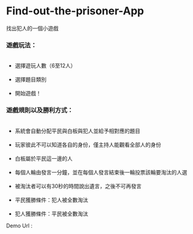 # Find-out-the-prisoner-App
找出犯人的一個小遊戲

<h3>遊戲玩法：</h3>

<ul>
  <li>選擇遊玩人數（6至12人）</li>
  <li>選擇題目類別</li>
  <li>開始遊戲！</li>
</ul>

<h3>遊戲規則以及勝利方式：</h3>

<ul>
  <li>系統會自動分配平民與白板與犯人並給予相對應的題目</li>
  <li>玩家彼此不可以知道各自的身份，僅主持人能觀看全部人的身份</li>
  <li>白板屬於平民這一邊的人</li>
  <li>每個人輪由發言一分鐘，並在每個人發言結束後一輪投票該輪要淘汰的人選</li>
  <li>被淘汰者可以有30秒的時間說出遺言，之後不可再發言</li>
  <li>平民獲勝條件：犯人被全數淘汰</li>
  <li>犯人獲勝條件：平民被全數淘汰</li>
</ul>

Demo Url : 
